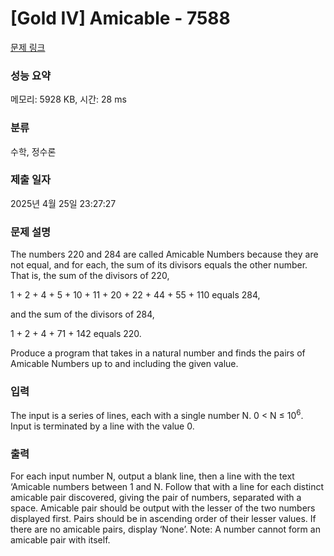 # [Gold IV] Amicable - 7588 

[문제 링크](https://www.acmicpc.net/problem/7588) 

### 성능 요약

메모리: 5928 KB, 시간: 28 ms

### 분류

수학, 정수론

### 제출 일자

2025년 4월 25일 23:27:27

### 문제 설명

<p>The numbers 220 and 284 are called Amicable Numbers because they are not equal, and for each, the sum of its divisors equals the other number. That is, the sum of the divisors of 220,</p>

<p>1 + 2 + 4 + 5 + 10 + 11 + 20 + 22 + 44 + 55 + 110 equals 284,</p>

<p>and the sum of the divisors of 284,</p>

<p>1 + 2 + 4 + 71 + 142 equals 220.</p>

<p>Produce a program that takes in a natural number and finds the pairs of Amicable Numbers up to and including the given value. </p>

### 입력 

 <p>The input is a series of lines, each with a single number N. 0 < N ≤ 10<sup>6</sup>. Input is terminated by a line with the value 0. </p>

### 출력 

 <p>For each input number N, output a blank line, then a line with the text ‘Amicable numbers between 1 and N. Follow that with a line for each distinct amicable pair discovered, giving the pair of numbers, separated with a space. Amicable pair should be output with the lesser of the two numbers displayed first. Pairs should be in ascending order of their lesser values. If there are no amicable pairs, display ‘None’. Note: A number cannot form an amicable pair with itself. </p>

